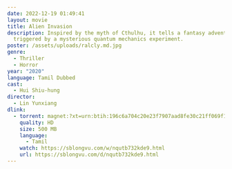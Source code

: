 ```yaml
---
date: 2022-12-19 01:49:41
layout: movie
title: Alien Invasion
description: Inspired by the myth of Cthulhu, it tells a fantasy adventure story
  triggered by a mysterious quantum mechanics experiment.
poster: /assets/uploads/ralcly.md.jpg
genre:
  - Thriller
  - Horror
year: "2020"
language: Tamil Dubbed
cast:
  - Hui Shiu-hung
director:
  - Lin Yunxiang
dlink:
  - torrent: magnet:?xt=urn:btih:196c6a704c20e23f7907aad8fe30c21ff069f1fa&dn=www.1TamilMV.men%20-%20Alien%20Invasion%20(2020)%20HQ%20HDRip%20-%20x264%20-%20%5bTam%20%2b%20Tel%20%2b%20Hin%5d%20-%20400MB%20-%20ESub.mkv&tr=udp%3a%2f%2ftracker.openbittorrent.com%3a80%2fannounce&tr=udp%3a%2f%2f9.rarbg.me%3a2950%2fannounce&tr=udp%3a%2f%2f9.rarbg.to%3a2820%2fannounce&tr=udp%3a%2f%2ftracker.opentrackr.org%3a1337%2fannounce&tr=udp%3a%2f%2ftracker.tiny-vps.com%3a6969%2fannounce&tr=udp%3a%2f%2fopen.stealth.si%3a80%2fannounce&tr=http%3a%2f%2ft.nyaatracker.com%3a80%2fannounce&tr=udp%3a%2f%2fmovies.zsw.ca%3a6969%2fannounce&tr=udp%3a%2f%2fipv4.tracker.harry.lu%3a80%2fannounce&tr=udp%3a%2f%2ffe.dealclub.de%3a6969%2fannounce&tr=udp%3a%2f%2fexplodie.org%3a6969%2fannounce&tr=udp%3a%2f%2fexodus.desync.com%3a6969%2fannounce&tr=udp%3a%2f%2fbt2.archive.org%3a6969%2fannounce&tr=udp%3a%2f%2fbt1.archive.org%3a6969%2fannounce&tr=udp%3a%2f%2fvibe.sleepyinternetfun.xyz%3a1738%2fannounce&tr=udp%3a%2f%2ftsundere.pw%3a6969%2fannounce&tr=udp%3a%2f%2ftracker2.dler.org%3a80%2fannounce&tr=wss%3a%2f%2ftracker.btorrent.xyz
    quality: HD
    size: 500 MB
    language:
      - Tamil
    watch: https://sblongvu.com/w/nqutb732kde9.html
    url: https://sblongvu.com/d/nqutb732kde9.html
---
```

